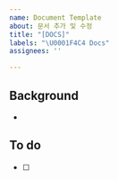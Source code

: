 ```yaml
---
name: Document Template
about: 문서 추가 및 수정
title: "[DOCS]"
labels: "\U0001F4C4 Docs"
assignees: ''

---
```


## Background
- 

## To do
- [ ]
